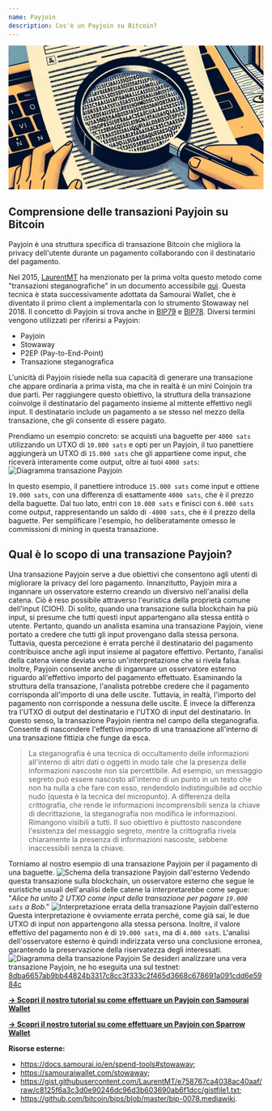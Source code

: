 ```yaml
---
name: Payjoin
description: Cos'è un Payjoin su Bitcoin?
---
```

![Miniatura Payjoin - steganografia](assets/cover.webp)

## Comprensione delle transazioni Payjoin su Bitcoin

Payjoin è una struttura specifica di transazione Bitcoin che migliora la privacy dell'utente durante un pagamento collaborando con il destinatario del pagamento.

Nel 2015, [LaurentMT](https://twitter.com/LaurentMT) ha menzionato per la prima volta questo metodo come "transazioni steganografiche" in un documento accessibile [qui](https://gist.githubusercontent.com/LaurentMT/e758767ca4038ac40aaf/raw/c8125f6a3c3d0e90246dc96d3b603690ab6f1dcc/gistfile1.txt). Questa tecnica è stata successivamente adottata da Samourai Wallet, che è diventato il primo client a implementarla con lo strumento Stowaway nel 2018. Il concetto di Payjoin si trova anche in [BIP79](https://github.com/bitcoin/bips/blob/master/bip-0079.mediawiki) e [BIP78](https://github.com/bitcoin/bips/blob/master/bip-0078.mediawiki). Diversi termini vengono utilizzati per riferirsi a Payjoin:
- Payjoin
- Stowaway
- P2EP (Pay-to-End-Point)
- Transazione steganografica

L'unicità di Payjoin risiede nella sua capacità di generare una transazione che appare ordinaria a prima vista, ma che in realtà è un mini Coinjoin tra due parti. Per raggiungere questo obiettivo, la struttura della transazione coinvolge il destinatario del pagamento insieme al mittente effettivo negli input. Il destinatario include un pagamento a se stesso nel mezzo della transazione, che gli consente di essere pagato.

Prendiamo un esempio concreto: se acquisti una baguette per `4000 sats` utilizzando un UTXO di `10.000 sats` e opti per un Payjoin, il tuo panettiere aggiungerà un UTXO di `15.000 sats` che gli appartiene come input, che riceverà interamente come output, oltre ai tuoi `4000 sats`:
![Diagramma transazione Payjoin](assets/it/1.webp)

In questo esempio, il panettiere introduce `15.000 sats` come input e ottiene `19.000 sats`, con una differenza di esattamente `4000 sats`, che è il prezzo della baguette. Dal tuo lato, entri con `10.000 sats` e finisci con `6.000 sats` come output, rappresentando un saldo di `-4000 sats`, che è il prezzo della baguette. Per semplificare l'esempio, ho deliberatamente omesso le commissioni di mining in questa transazione.

## Qual è lo scopo di una transazione Payjoin?

Una transazione Payjoin serve a due obiettivi che consentono agli utenti di migliorare la privacy del loro pagamento.
Innanzitutto, Payjoin mira a ingannare un osservatore esterno creando un diversivo nell'analisi della catena. Ciò è reso possibile attraverso l'euristica della proprietà comune dell'input (CIOH). Di solito, quando una transazione sulla blockchain ha più input, si presume che tutti questi input appartengano alla stessa entità o utente. Pertanto, quando un analista esamina una transazione Payjoin, viene portato a credere che tutti gli input provengano dalla stessa persona. Tuttavia, questa percezione è errata perché il destinatario del pagamento contribuisce anche agli input insieme al pagatore effettivo. Pertanto, l'analisi della catena viene deviata verso un'interpretazione che si rivela falsa.
Inoltre, Payjoin consente anche di ingannare un osservatore esterno riguardo all'effettivo importo del pagamento effettuato. Esaminando la struttura della transazione, l'analista potrebbe credere che il pagamento corrisponda all'importo di una delle uscite. Tuttavia, in realtà, l'importo del pagamento non corrisponde a nessuna delle uscite. È invece la differenza tra l'UTXO di output del destinatario e l'UTXO di input del destinatario. In questo senso, la transazione Payjoin rientra nel campo della steganografia. Consente di nascondere l'effettivo importo di una transazione all'interno di una transazione fittizia che funge da esca.

> La steganografia è una tecnica di occultamento delle informazioni all'interno di altri dati o oggetti in modo tale che la presenza delle informazioni nascoste non sia percettibile. Ad esempio, un messaggio segreto può essere nascosto all'interno di un punto in un testo che non ha nulla a che fare con esso, rendendolo indistinguibile ad occhio nudo (questa è la tecnica del micropunto). A differenza della crittografia, che rende le informazioni incomprensibili senza la chiave di decrittazione, la steganografia non modifica le informazioni. Rimangono visibili a tutti. Il suo obiettivo è piuttosto nascondere l'esistenza del messaggio segreto, mentre la crittografia rivela chiaramente la presenza di informazioni nascoste, sebbene inaccessibili senza la chiave.

Torniamo al nostro esempio di una transazione Payjoin per il pagamento di una baguette.
![Schema della transazione Payjoin dall'esterno](assets/it/2.webp)
Vedendo questa transazione sulla blockchain, un osservatore esterno che segue le euristiche usuali dell'analisi delle catene la interpretarebbe come segue: "*Alice ha unito 2 UTXO come input della transazione per pagare `19.000 sats` a Bob*."
![Interpretazione errata della transazione Payjoin dall'esterno](assets/it/3.webp)
Questa interpretazione è ovviamente errata perché, come già sai, le due UTXO di input non appartengono alla stessa persona. Inoltre, il valore effettivo del pagamento non è di `19.000 sats`, ma di `4.000 sats`. L'analisi dell'osservatore esterno è quindi indirizzata verso una conclusione erronea, garantendo la preservazione della riservatezza degli interessati.![Diagramma della transazione Payjoin](assets/it/1.webp)
Se desideri analizzare una vera transazione Payjoin, ne ho eseguita una sul testnet: [8dba6657ab9bb44824b3317c8cc3f333c2f465d3668c678691a091cdd6e5984c](https://mempool.space/fr/testnet/tx/8dba6657ab9bb44824b3317c8cc3f333c2f465d3668c678691a091cdd6e5984c)

[**-> Scopri il nostro tutorial su come effettuare un Payjoin con Samourai Wallet**](https://planb.network/tutorials/privacy/payjoin-samourai-wallet)  

[**-> Scopri il nostro tutorial su come effettuare un Payjoin con Sparrow Wallet**](https://planb.network/tutorials/privacy/payjoin-sparrow-wallet)


**Risorse esterne:**
- https://docs.samourai.io/en/spend-tools#stowaway;
- https://samouraiwallet.com/stowaway;
- https://gist.githubusercontent.com/LaurentMT/e758767ca4038ac40aaf/raw/c8125f6a3c3d0e90246dc96d3b603690ab6f1dcc/gistfile1.txt;
- https://github.com/bitcoin/bips/blob/master/bip-0078.mediawiki.
